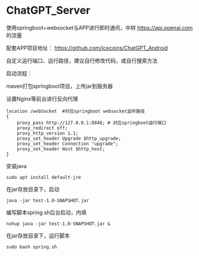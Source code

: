 # ChatGPT_Server
使用springboot+websocket与APP进行即时通讯，中转 https://api.openai.com 的流量

配套APP项目地址： https://github.com/icecoins/ChatGPT_Android

自定义运行端口、运行路径，建议自行修改代码，或自行搜索方法

启动流程：

maven打包springboot项目，上传jar到服务器

设置Nginx等前台进行反向代理

    location /webSocket  #对应springboot websocket监听路径 
    {
        proxy_pass http://127.0.0.1:8848; # 对应springboot运行端口
        proxy_redirect off;
        proxy_http_version 1.1;
        proxy_set_header Upgrade $http_upgrade;
        proxy_set_header Connection "upgrade";
        proxy_set_header Host $http_host;
    }

安装java

    sudo apt install default-jre
    
在jar存放目录下，启动

    java -jar test-1.0-SNAPSHOT.jar
    
编写脚本spring.sh后台启动，内填

    nohup java -jar test-1.0-SNAPSHOT.jar &
    
在jar存放目录下，运行脚本

    sudo bash spring.sh
   
